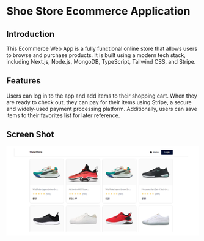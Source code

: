 # Shoe Store Ecommerce Application

## Introduction

This Ecommerce Web App is a fully functional online store that allows users to browse and purchase products.
It is built using a modern tech stack, including Next.js, Node.js, MongoDB, TypeScript, Tailwind CSS, and Stripe.

## Features

Users can log in to the app and add items to their shopping cart. When they are ready to check out, they can pay for their items using Stripe,
a secure and widely-used payment processing platform. Additionally, users can save items to their favorites list for later reference.

## Screen Shot

![sreen-1: ](./1.png)
